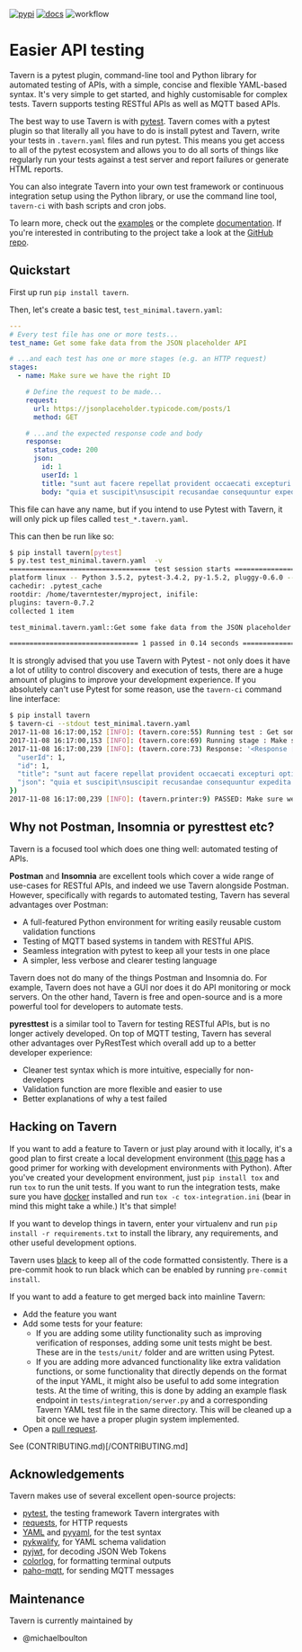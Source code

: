 [![pypi](https://img.shields.io/pypi/v/tavern.svg)](https://pypi.org/project/tavern/)
[![docs](https://readthedocs.org/projects/pip/badge/?version=latest&style=flat)](https://tavern.readthedocs.io/en/latest/)
![workflow](https://github.com/taverntesting/tavern/actions/workflows/main.yml/badge.svg?branch=master)

# Easier API testing

Tavern is a pytest plugin, command-line tool and Python library for
automated testing of APIs, with a simple, concise and flexible
YAML-based syntax. It's very simple to get started, and highly
customisable for complex tests. Tavern supports testing RESTful APIs as
well as MQTT based APIs.

The best way to use Tavern is with
[pytest](https://docs.pytest.org/en/latest/). Tavern comes with a
pytest plugin so that literally all you have to do is install pytest and
Tavern, write your tests in `.tavern.yaml` files and run pytest. This
means you get access to all of the pytest ecosystem and allows you to do
all sorts of things like regularly run your tests against a test server
and report failures or generate HTML reports.

You can also integrate Tavern into your own test framework or continuous
integration setup using the Python library, or use the command line
tool, `tavern-ci` with bash scripts and cron jobs.

To learn more, check out the [examples](https://taverntesting.github.io/examples) or the complete
[documentation](https://taverntesting.github.io/documentation). If you're interested in contributing
to the project take a look at the [GitHub
repo](https://github.com/taverntesting/tavern).

## Quickstart

First up run `pip install tavern`.

Then, let's create a basic test, `test_minimal.tavern.yaml`:

```yaml
---
# Every test file has one or more tests...
test_name: Get some fake data from the JSON placeholder API

# ...and each test has one or more stages (e.g. an HTTP request)
stages:
  - name: Make sure we have the right ID

    # Define the request to be made...
    request:
      url: https://jsonplaceholder.typicode.com/posts/1
      method: GET

    # ...and the expected response code and body
    response:
      status_code: 200
      json:
        id: 1
        userId: 1
        title: "sunt aut facere repellat provident occaecati excepturi optio reprehenderit"
        body: "quia et suscipit\nsuscipit recusandae consequuntur expedita et cum\nreprehenderit molestiae ut ut quas totam\nnostrum rerum est autem sunt rem eveniet architecto"
```

This file can have any name, but if you intend to use Pytest with
Tavern, it will only pick up files called `test_*.tavern.yaml`.

This can then be run like so:

```bash
$ pip install tavern[pytest]
$ py.test test_minimal.tavern.yaml  -v
=================================== test session starts ===================================
platform linux -- Python 3.5.2, pytest-3.4.2, py-1.5.2, pluggy-0.6.0 -- /home/taverntester/.virtualenvs/tavernexample/bin/python3
cachedir: .pytest_cache
rootdir: /home/taverntester/myproject, inifile:
plugins: tavern-0.7.2
collected 1 item

test_minimal.tavern.yaml::Get some fake data from the JSON placeholder API PASSED   [100%]

================================ 1 passed in 0.14 seconds =================================
```

It is strongly advised that you use Tavern with Pytest - not only does
it have a lot of utility to control discovery and execution of tests,
there are a huge amount of plugins to improve your development
experience. If you absolutely can't use Pytest for some reason, use the
`tavern-ci` command line interface:

```bash
$ pip install tavern
$ tavern-ci --stdout test_minimal.tavern.yaml
2017-11-08 16:17:00,152 [INFO]: (tavern.core:55) Running test : Get some fake data from the JSON placeholder API
2017-11-08 16:17:00,153 [INFO]: (tavern.core:69) Running stage : Make sure we have the right ID
2017-11-08 16:17:00,239 [INFO]: (tavern.core:73) Response: '<Response [200]>' ({
  "userId": 1,
  "id": 1,
  "title": "sunt aut facere repellat provident occaecati excepturi optio reprehenderit",
  "json": "quia et suscipit\nsuscipit recusandae consequuntur expedita et cum\nreprehenderit molestiae ut ut quas totam\nnostrum rerum est autem sunt rem eveniet architecto"
})
2017-11-08 16:17:00,239 [INFO]: (tavern.printer:9) PASSED: Make sure we have the right ID [200]
```

## Why not Postman, Insomnia or pyresttest etc?

Tavern is a focused tool which does one thing well: automated testing of
APIs.

**Postman** and **Insomnia** are excellent tools which cover a wide
range of use-cases for RESTful APIs, and indeed we use Tavern alongside
Postman. However, specifically with regards to automated testing, Tavern
has several advantages over Postman:

- A full-featured Python environment for writing easily reusable custom validation functions
- Testing of MQTT based systems in tandem with RESTful APIS.
- Seamless integration with pytest to keep all your tests in one place
- A simpler, less verbose and clearer testing language

Tavern does not do many of the things Postman and Insomnia do. For
example, Tavern does not have a GUI nor does it do API monitoring or
mock servers. On the other hand, Tavern is free and open-source and is a
more powerful tool for developers to automate tests.

**pyresttest** is a similar tool to Tavern for testing RESTful APIs, but
is no longer actively developed. On top of MQTT testing, Tavern has
several other advantages over PyRestTest which overall add up to a
better developer experience:

- Cleaner test syntax which is more intuitive, especially for
  non-developers
- Validation function are more flexible and easier to use
- Better explanations of why a test failed

## Hacking on Tavern

If you want to add a feature to Tavern or just play around with it
locally, it's a good plan to first create a local development
environment ([this
page](http://docs.python-guide.org/en/latest/dev/virtualenvs/) has a
good primer for working with development environments with Python).
After you've created your development environment, just
`pip install tox` and run `tox` to run the unit tests. If you want
to run the integration tests, make sure you have
[docker](https://www.docker.com/) installed and run
`tox -c tox-integration.ini` (bear in mind this might take a while.)
It's that simple!

If you want to develop things in tavern, enter your virtualenv and run
`pip install -r requirements.txt` to install the library, any requirements,
and other useful development options.

Tavern uses [black](https://github.com/ambv/black) to keep all of the code
formatted consistently. There is a pre-commit hook to run black which can
be enabled by running `pre-commit install`.

If you want to add a feature to get merged back into mainline Tavern:

- Add the feature you want
- Add some tests for your feature:
    - If you are adding some utility functionality such as improving verification
      of responses, adding some unit tests might be best. These are in the
      `tests/unit/` folder and are written using Pytest.
    - If you are adding more advanced functionality like extra validation
      functions, or some functionality that directly depends on the format of the
      input YAML, it might also be useful to add some integration tests. At the
      time of writing, this is done by adding an example flask endpoint in
      `tests/integration/server.py` and a corresponding Tavern YAML test file in
      the same directory. This will be cleaned up a bit once we have a proper
      plugin system implemented.
- Open a [pull request](https://github.com/taverntesting/tavern/pulls).

See (CONTRIBUTING.md)\[/CONTRIBUTING.md\]

## Acknowledgements

Tavern makes use of several excellent open-source projects:

- [pytest](https://docs.pytest.org/en/latest/), the testing
  framework Tavern intergrates with
- [requests](http://docs.python-requests.org/en/master/), for HTTP
  requests
- [YAML](http://yaml.org/) and
  [pyyaml](https://github.com/yaml/pyyaml), for the test syntax
- [pykwalify](https://github.com/Grokzen/pykwalify), for YAML schema
  validation
- [pyjwt](https://github.com/jpadilla/pyjwt), for decoding JSON Web
  Tokens
- [colorlog](https://github.com/borntyping/python-colorlog), for
  formatting terminal outputs
- [paho-mqtt](https://github.com/eclipse/paho.mqtt.python), for
  sending MQTT messages

## Maintenance

Tavern is currently maintained by

- @michaelboulton
